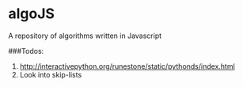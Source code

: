 algoJS
======

A repository of algorithms written in Javascript

###Todos:

1. http://interactivepython.org/runestone/static/pythonds/index.html
1. Look into skip-lists